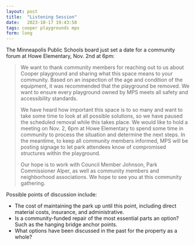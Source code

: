 ```yaml
---
layout: post
title:  "Listening Session"
date:   2023-10-17 19:43:58
tags: cooper playgrounds mps
form: long
---
```


The Minneapolis Public Schools board just set a date for a community forum at Howe Elementary, Nov. 2nd at 6pm:

> We want to thank community members for reaching out to us about Cooper playground and sharing what this space means to your community. Based on an inspection of the age and condition of the equipment, it was recommended that the playground be removed. We want to ensure every playground owned by MPS meets all safety and accessibility standards.
> 
> We have heard how important this space is to so many and want to take some time to look at all possible solutions, so we have paused the scheduled removal while this takes place. We would like to hold a meeting on Nov. 2, 6pm at Howe Elementary to spend some time in community to process the situation and determine the next steps. In the meantime, to keep all community members informed, MPS will be posting signage to let park attendees know of compromised structures within the playground.
>  
> Our hope is to work with Council Member Johnson, Park Commissioner Alper, as well as community members and neighborhood associations. We hope to see you at this community gathering.

Possible points of discussion include:

- The cost of maintaining the park up until this point, including direct material costs, insurance, and administrative.
- Is a community-funded repair of the most essential parts an option?  Such as the hanging bridge anchor points.
- What options have been discussed in the past for the property as a whole?